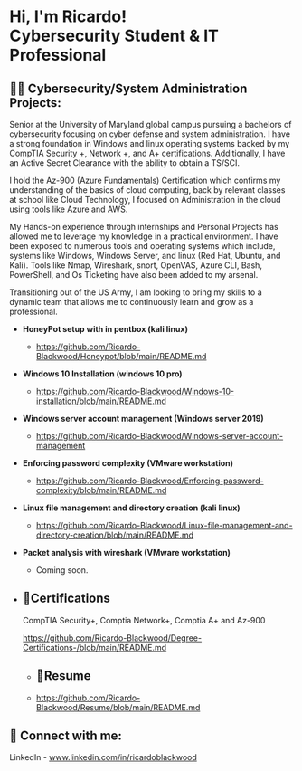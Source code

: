 <h1>Hi, I'm Ricardo! <br/><a >Cybersecurity Student</a> & <a > IT Professional</a> 
  
<h2>👨‍💻 Cybersecurity/System Administration Projects:</h2>
Senior at the University of Maryland global campus pursuing a bachelors of cybersecurity focusing on cyber defense and system administration. I have a strong foundation in Windows and linux operating systems backed by my CompTIA Security +, Network +, and A+ certifications. Additionally, I have an Active Secret Clearance with the ability to obtain a TS/SCI. 

I hold the Az-900 (Azure Fundamentals) Certification which confirms my understanding of the basics of cloud computing, back by relevant classes at school like Cloud Technology, I focused on Administration in the cloud using tools like Azure and AWS.

My Hands-on experience through internships and Personal Projects has allowed me to leverage my knowledge in a practical environment. I have been exposed to numerous tools and operating systems which include, systems like Windows, Windows Server, and linux (Red Hat, Ubuntu, and Kali). Tools like Nmap, Wireshark, snort, OpenVAS, Azure CLI, Bash, PowerShell, and Os Ticketing have also been added to my arsenal. 

Transitioning out of the US Army, I am looking to bring my skills to a dynamic team that allows me to continuously learn and grow as a professional.


- <b> HoneyPot setup with in pentbox (kali linux)</b>
  - https://github.com/Ricardo-Blackwood/Honeypot/blob/main/README.md
- <b>Windows 10 Installation (windows 10 pro)</b>
  - https://github.com/Ricardo-Blackwood/Windows-10-installation/blob/main/README.md
- <b>Windows server account management (Windows server 2019)</b>
  - https://github.com/Ricardo-Blackwood/Windows-server-account-management
 - <b>Enforcing password complexity (VMware workstation)</b>
   - https://github.com/Ricardo-Blackwood/Enforcing-password-complexity/blob/main/README.md
- <b>Linux file management and directory creation (kali linux)</b>
  - https://github.com/Ricardo-Blackwood/Linux-file-management-and-directory-creation/blob/main/README.md
- <b>Packet analysis with wireshark (VMware workstation)</b>
   - Coming soon.


- <h2>📄Certifications</h2>
   CompTIA Security+, Comptia Network+, Comptia A+ and Az-900

   
   https://github.com/Ricardo-Blackwood/Degree-Certifications-/blob/main/README.md
  
  - <h2>📄Resume</h2>
   - https://github.com/Ricardo-Blackwood/Resume/blob/main/README.md
  
<h2> 🤳 Connect with me:</h2>

LinkedIn - www.linkedin.com/in/ricardoblackwood

[linkedin]: www.linkedin.com/in/ricardoblackwood

<!--
**1RonanRB/RicardoBlackwood** is a ✨ _special_ ✨ repository because its `README.md` (this file) appears on your GitHub profile.

